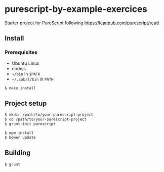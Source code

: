 purescript-by-example-exercices
===============================

Starter project for PureScript following https://leanpub.com/purescript/read

## Install

### Prerequisites

* Ubuntu Linux
* nodejs
* `~/bin` in `$PATH`
* `~/.cabal/bin` in `PATH`

```sh
$ make install
```

## Project setup

```sh
$ mkdir /path/to/your-purescript-project
$ cd /path/to/your-purescript-project
$ grunt-init purescript

$ npm install
$ bower update
```

## Building 

```sh
$ grunt
```
